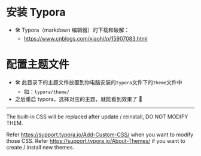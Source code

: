 # 安装 Typora

- 🛠️ Typora（markdown 编辑器）的下载和破解：
  - https://www.cnblogs.com/xiaohi/p/15907083.html

# 配置主题文件

- 🛠️ 此目录下的主题文件放置到你电脑安装的`typora`文件下的`theme`文件中
  - 如：`typora/theme/`
- 之后重启 typora，选择对应的主题，就能看到效果了 🚀

---

The built-in CSS will be replaced after update / reinstall, DO NOT MODIFY THEM.

Refer https://support.typora.io/Add-Custom-CSS/ when you want to modify those CSS.
Refer https://support.typora.io/About-Themes/ if you want to create / install new themes.
